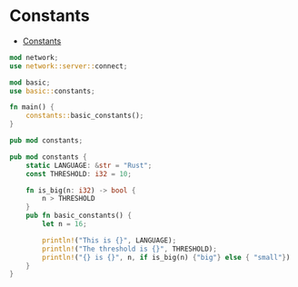 # Constants 

- [Constants](https://doc.rust-lang.org/rust-by-example/custom_types/constants.html)

```rust
mod network;
use network::server::connect;

mod basic;
use basic::constants;

fn main() {
    constants::basic_constants();
}
```

```rust
pub mod constants;
```

```rust
pub mod constants {
    static LANGUAGE: &str = "Rust";
    const THRESHOLD: i32 = 10;

    fn is_big(n: i32) -> bool {
        n > THRESHOLD
    }
    pub fn basic_constants() {
        let n = 16;

        println!("This is {}", LANGUAGE);
        println!("The threshold is {}", THRESHOLD);
        println!("{} is {}", n, if is_big(n) {"big"} else { "small"})
    }
}
```